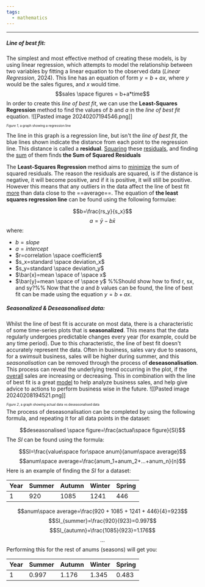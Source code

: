 ```yaml
---
tags:
  - mathematics
---
```

___
##### Line of best fit:
The simplest and most effective method of creating these models, is by using linear regression, which attempts to model the relationship between two variables by fitting a linear equation to the observed data (_Linear Regression_, 2024). This line has an equation of form $y=b+ax$, where $y$ would be the sales figures, and $x$ would time. 
$$sales \space figures = b+a*time$$
In order to create this *line of best fit*, we can use the **Least-Squares Regression** method to find the values of $b$ and $a$ in the *line of best fit* equation. 
![[Pasted image 20240207194546.png]]
<p style="font-size: .6em; line-height: 50%;"><i>Figure 1</i>, a graph showing a regression line</p>

The line in this graph is a regression line, but isn't the *line of best fit*, the blue lines shown indicate the distance from each point to the regression line. This distance is called a **residual**. <u>Squaring</u> these <u>residuals</u>, and finding the <u>sum</u> of them finds **the Sum of Squared Residuals**

The **Least-Squares Regression** method aims to <u>minimize</u> the sum of squared residuals. The reason the residuals are squared, is if the distance is negative, it will become positive, and if it is positive, it will still be positive. However this means that any outliers in the data affect the line of best fit <u>more</u> than data close to the ==average==. 
The equation of **the least squares regression line** can be found using the following formulae:

$$b=\frac{rs_y}{s_x}$$
$$a=\bar{y}-b\bar{x}$$
where: 
- $b=slope$
- $a=intercept$
- $r=correlation \space coefficient$
- $s_x=standard \space deviation_x$
- $s_y=standard \space deviation_y$
- $\bar{x}=mean \space of \space x$
- $\bar{y}=mean \space of \space y$
%%Should show how to find r, sx, and sy?%%
Now that the $a$ and $b$ values can be found, the line of best fit can be made using the equation $y=b+ax$.

##### Seasonalized & Deseasonalised data:
Whilst the line of best fit is accurate on most data, there is a characteristic of some time-series plots that is **seasonalized**. This means that the data regularly undergoes predictable changes every year (for example, could be any time period). Due to this characteristic, the line of best fit doesn't accurately represent the data. Often in business, sales vary due to seasons, for a swimsuit business, sales will be higher during summer, and this *seasonalisation* can be removed through the process of **deseasonalisation**. This process can reveal the underlying trend occurring in the plot, if the <u>overall</u> sales are increasing or decreasing. This in combination with the line of best fit is a great <u>model</u> to help analyze business sales, and help give advice to actions to perform business wise in the future.
![[Pasted image 20240208194521.png]]
<p style="font-size: .6em; line-height: 50%;"><i>Figure 2</i>, a graph showing actual data vs deseasonalised data </p>
The process of deseasonalisation can be completed by using the following formula, and repeating it for all data points in the dataset:

$$deseasonalised \space figure=\frac{actual\space figure}{SI}$$
The $SI$ can be found using the formula:

$$SI=\frac{value\space for\space anum}{anum\space average}$$
$$anum\space average=\frac{anum_1+anum_2+...+anum_n}{n}$$
Here is an example of finding the $SI$ for a dataset:

| Year | Summer | Autumn | Winter | Spring |
| ---- | ------ | ------ | ------ | ------ |
| 1    | 920    | 1085       | 1241       | 446       |
$$anum\space average=\frac{920 + 1085 + 1241 + 446}{4}=923$$
$$SI_{summer}=\frac{920}{923}=0.997$$
$$SI_{autumn}=\frac{1085}{923}=1.176$$
$$...$$
Performing this for the rest of anums (seasons) will get you:

| Year | Summer | Autumn | Winter | Spring |
| ---- | ------ | ------ | ------ | ------ |
| 1    | 0.997    | 1.176       | 1.345       | 0.483       |
